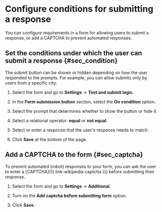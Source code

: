 # Configure conditions for submitting a response

You can configure requirements in a form for allowing users to submit a response, or add a CAPTCHA to prevent automated responses.

## Set the conditions under which the user can submit a response {#sec_condition}

The submit button can be shown or hidden depending on how the user responded to the prompts. For example, you can allow submits only by users from a specific city.

1. Select the form and go to **Settings** → **Text and submit logic**.

1. In the **Form submission button** section, select the **On condition** option.

1. Select the prompt that determines whether to show the button or hide it.

1. Select a relational operator: **equal** or **not equal**.

1. Select or enter a response that the user's response needs to match.

1. Click **Save** at the bottom of the page.

## Add a CAPTCHA to the form {#sec_captcha}

To prevent automated (robot) responses to your form, you can ask the user to enter a [CAPTCHA]({{ link-wikipedia-captcha }}) before submitting their response.

1. Select the form and go to **Settings** → **Additional**.

1. Turn on the **Add captcha before submitting form** option.

1. Click **Save**.
